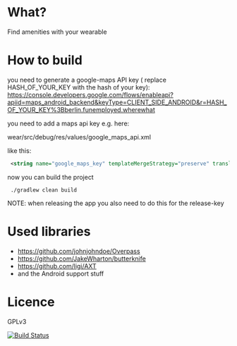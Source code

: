 # What?

 Find amenities with your wearable

# How to build  

 you need to generate a google-maps API key ( replace HASH_OF_YOUR_KEY with the hash of your key):
  https://console.developers.google.com/flows/enableapi?apiid=maps_android_backend&keyType=CLIENT_SIDE_ANDROID&r=HASH_OF_YOUR_KEY%3Bberlin.funemployed.wherewhat
  
  you need to add a maps api key e.g. here:
  
  wear/src/debug/res/values/google_maps_api.xml

 like this:
 ```xml
  <string name="google_maps_key" templateMergeStrategy="preserve" translatable="false">THE_API_KEY_YOU_GOT</string>
 ```

 now you can build the project 
 
 ```
  ./gradlew clean build
 ```
 
 NOTE: when releasing the app you also need to do this for the release-key
 
# Used libraries
 
  * https://github.com/johnjohndoe/Overpass
  * https://github.com/JakeWharton/butterknife
  * https://github.com/ligi/AXT
  * and the Android support stuff
  
# Licence 

GPLv3

[![Build Status](https://snap-ci.com/ligi/WhereWhat/branch/master/build_image)](https://snap-ci.com/ligi/WhereWhat/branch/master)